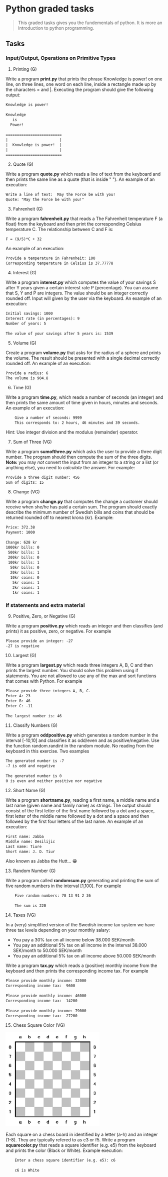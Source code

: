 # Python graded tasks
> This graded tasks gives you the fundementals of python. It is more an Introduction to python programming.

## Tasks
### Input/Output, Operations on Primitive Types

1. Printing (G)

Write a program **print.py** that prints the phrase Knowledge is power!
on one line, on three lines, one word on each line,
inside a rectangle made up by the characters = and |.
Executing the program should give the following output:
```
Knowledge is power!

Knowledge
   is
  Power!

=========================
|                       |
|  Knowledge is power!  |
|                       |
=========================
```

2. Quote (G)

Write a program **quote.py** which reads a line of text from the keyboard and then prints the same line as a quote (that is inside " "). An example of an execution:
```
Write a line of text:  May the Force be with you!
Quote: "May the Force be with you!"
```

3. Fahrenheit (G)

Write a program **fahrenheit.py** that reads a The Fahrenheit temperature F (a float) from the keyboard and then print the corresponding Celsius temperature C. The relationship between C and F is:
```
F = (9/5)*C + 32
```
An example of an execution:
```
Provide a temperature in Fahrenheit: 100
Corresponding temperature in Celsius is 37.77778
```

4. Interest (G)

Write a program **interest.py** which computes the value of your savings S after Y years given a certain interest rate P (percentage). You can assume that S, Y and P are integers. The value should be an integer correctly rounded off. Input will given by the user via the keyboard. An example of an execution:
```
Initial savings: 1000
Interest rate (in percentages): 9
Number of years: 5

The value of your savings after 5 years is: 1539
```

5. Volume (G)

Create a program **volume.py** that asks for the radius of a sphere and prints the volume. The result should be presented with a single decimal correctly rounded off. An example of an execution:
```
Provide a radius: 6
The volume is 904.8
```

6. Time (G)

Write a program **time.py**, which reads a number of seconds (an integer) and then prints the same amount of time given in hours, minutes and seconds. An example of an execution:
```
    Give a number of seconds: 9999
    This corresponds to: 2 hours, 46 minutes and 39 seconds.
```
Hint: Use integer division and the modulus (remainder) operator.



7. Sum of Three (VG)

Write a program **sumofthree.py** which asks the user to provide a three digit number. The program should then compute the sum of the three digits. **Note:** you may _not_ convert the input from an integer to a string or a list (or anything else), you need to _calculate_ the answer. For example:
```
Provide a three digit number: 456
Sum of digits: 15
```

8. Change (VG)

Write a program **change.py** that computes the change a customer should receive when she/he has paid a certain sum. The program should exactly describe the minimum number of Swedish bills and coins that should be returned rounded off to nearest krona (kr). Example:
```
Price: 372.38
Payment: 1000

Change: 628 kr
1000kr bills: 0
 500kr bills: 1
 200kr bills: 0
 100kr bills: 1
  50kr bills: 0
  20kr bills: 1
  10kr coins: 0
   5kr coins: 1
   2kr coins: 1
   1kr coins: 1
```

### If statements and extra material

9. Positive, Zero, or Negative (G)

Write a program **positive.py** which reads an integer and then classifies (and prints) it as positive, zero, or negative. For example
```
Please provide an integer: -27
-27 is negative
```

10. Largest (G)

Write a program **largest.py** which reads three integers A, B, C and then prints the largest number. You should solve this problem using if statements. You are not allowed to use any of the max and sort functions that comes with Python. For example
```
Please provide three integers A, B, C.
Enter A: 23
Enter B: 46
Enter C: -11

The largest number is: 46
```

11. Classify Numbers (G)

Write a program **oddpositive.py** which generates a random number in the interval [-10,10] and classifies it as odd/even and as positive/negative. Use the function random.randint in the random module. No reading from the keyboard in this exercise. Two examples
```
The generated number is -7
-7 is odd and negative

The generated number is 0
0 is even and neither positive nor negative
```

12. Short Name (G)

Write a program **shortname.py**, reading a first name, a middle name and a last name (given name and family name) as strings. The output should consist of the first letter of the first name followed by a dot and a space, first letter of the middle name followed by a dot and a space and then followed by the first four letters of the last name. An example of an execution:
```
First name: Jabba  
Middle name: Desilijic
Last name: Tiure
Short name: J. D. Tiur
```
Also known as Jabba the Hutt... 😁

13. Random Number (G)

Write a program called **randomsum.py** generating and printing the sum of five random numbers in the interval [1,100]. For example

```
    Five random numbers: 78 13 91 2 36
    
    The sum is 220
```

14. Taxes (VG)

In a (very) simplified version of the Swedish income tax system we have three tax levels depending on your monthly salary:

* You pay a 30% tax on all income below 38.000 SEK/month
* You pay an additional 5% tax on all income in the interval 38.000 SEK/month to 50.000 SEK/month
* You pay an additional 5% tax on all income above 50.000 SEK/month

Write a program **tax.py** which reads a (positive) monthly income from the keyboard and then prints the corresponding income tax. For example
```
Please provide monthly income: 32000
Corresponding income tax:  9600

Please provide monthly income: 46000
Corresponding income tax:  14200

Please provide monthly income: 79000
Corresponding income tax:  27200
```




15. Chess Square Color (VG)

<img src="chessboard.gif" width="300"/>

Each square on a chess board in identified by a letter (a-h) and an integer (1-8). They are typically refered to as c3 or f5. Write a program **squarecolor.py** that reads a square identifier (e.g. e5) from the keyboard and prints the color (Black or White). Example execution:
```
    Enter a chess square identifier (e.g. e5): c6
    
    c6 is White
```
